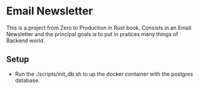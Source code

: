 # Email Newsletter

This is a project from Zero to Production in Rust book. Consists in an Email Newsletter and the principal goals is to put in pratices many things of Backend world.

## Setup

- Run the ./scripts/init_db.sh to up the docker container with the postgres database.